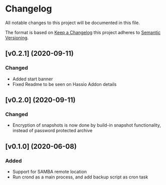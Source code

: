 # Changelog
All notable changes to this project will be documented in this file.

The format is based on [Keep a Changelog][keep-a-changelog] this project adheres to [Semantic Versioning][semantic-versioning].

## [v0.2.1] (2020-09-11)
### Changed

- Added start banner
- Fixed Readme to be seen on Hassio Addon details

## [v0.2.0] (2020-09-11)
### Changed

- Encryption of snapshots is now done by build-in snapshot functionality, instead of password protected archive

## [v0.1.0] (2020-06-08)

### Added

- Support for SAMBA remote location
- Run crond as a main process, and add backup script as cron task

[keep-a-changelog]: http://keepachangelog.com/en/1.0.0/
[semantic-versioning]: http://semver.org/spec/v2.0.0.html

